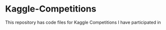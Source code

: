 # Kaggle-Competitions
This repository has code files for Kaggle Competitions I have participated in
